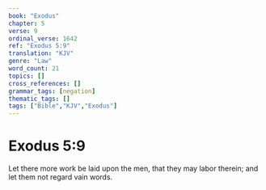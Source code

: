 ```yaml
---
book: "Exodus"
chapter: 5
verse: 9
ordinal_verse: 1642
ref: "Exodus 5:9"
translation: "KJV"
genre: "Law"
word_count: 21
topics: []
cross_references: []
grammar_tags: [negation]
thematic_tags: []
tags: ["Bible","KJV","Exodus"]
---
```


# Exodus 5:9

Let there more work be laid upon the men, that they may labor therein; and let them not regard vain words.

